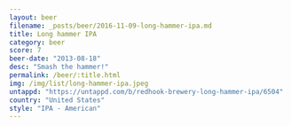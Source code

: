 ```yaml
---
layout: beer
filename: _posts/beer/2016-11-09-long-hammer-ipa.md
title: Long hammer IPA
category: beer
score: 7
beer-date: "2013-08-18"
desc: "Smash the hammer!"
permalink: /beer/:title.html
img: /img/list/long-hammer-ipa.jpeg
untappd: "https://untappd.com/b/redhook-brewery-long-hammer-ipa/6504"
country: "United States"
style: "IPA - American"
---
```

